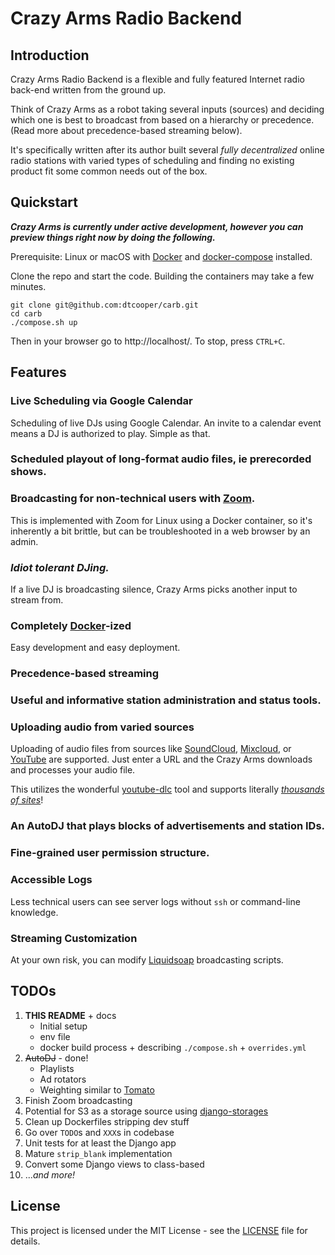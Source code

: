 # Crazy Arms Radio Backend

## Introduction

Crazy Arms Radio Backend is a flexible and fully featured Internet radio back-end
written from the ground up.

Think of Crazy Arms as a robot taking several inputs (sources) and deciding which
one is best to broadcast from based on a hierarchy or precedence. (Read more about
precedence-based streaming below).

It's specifically written after its author
built several _fully decentralized_ online radio stations with varied types of
scheduling and finding no existing product fit some common needs out of the box.

## Quickstart

***Crazy Arms is currently under active development, however you can preview
things right now by doing the following.***

Prerequisite: Linux or macOS with [Docker](https://www.docker.com/) and
[docker-compose](https://docs.docker.com/compose/) installed.


Clone the repo and start the code. Building the containers may take a few
minutes.

```
git clone git@github.com:dtcooper/carb.git
cd carb
./compose.sh up
```

Then in your browser go to http://localhost/. To stop, press `CTRL+C`.


## Features

### Live Scheduling via Google Calendar

Scheduling of live DJs using Google Calendar. An invite to a calendar event means
a DJ is authorized to play. Simple as that.

### Scheduled playout of long-format audio files, ie prerecorded shows.

### Broadcasting for non-technical users with [Zoom](https://zoom.us/).

This is implemented with Zoom for Linux using a Docker container, so it's
inherently a bit brittle, but can be troubleshooted in a web browser by an admin.

### _Idiot tolerant DJing._

If a live DJ is broadcasting silence, Crazy Arms picks another input to stream
from.

### Completely [Docker](https://www.docker.com/)-ized

Easy development and easy deployment.

### Precedence-based streaming

### Useful and informative station administration and status tools.

### Uploading audio from varied sources

Uploading of audio files from sources like [SoundCloud](https://soundcloud.com/),
[Mixcloud](https://www.mixcloud.com/), or [YouTube](https://www.youtube.com/) are
supported. Just enter a URL and the Crazy Arms downloads and processes your audio file.

This utilizes the wonderful [youtube-dlc](https://github.com/blackjack4494/yt-dlc)
tool and supports literally
[_thousands of sites_](https://github.com/blackjack4494/yt-dlc/blob/master/docs/supportedsites.md)!

### An AutoDJ that plays blocks of advertisements and station IDs.

### Fine-grained user permission structure.

### Accessible Logs

Less technical users can see server logs without `ssh` or command-line knowledge.

### Streaming Customization
At your own risk, you can modify [Liquidsoap](https://www.liquidsoap.info/)
broadcasting scripts.


## TODOs

1. **THIS README** + docs
    - Initial setup
    - env file
    - docker build process + describing `./compose.sh` + `overrides.yml`
2. ~~AutoDJ~~ - done!
    - Playlists
    - Ad rotators
    - Weighting similar to [Tomato](https://github.com/dtcooper/tomato)
3. Finish Zoom broadcasting
4. Potential for S3 as a storage source using
   [django-storages](https://django-storages.readthedocs.io/)
5. Clean up Dockerfiles stripping dev stuff
6. Go over `TODO`s and `XXX`s in codebase
7. Unit tests for at least the Django app
8. Mature `strip_blank` implementation
9. Convert some Django views to class-based
10. ..._and more!_

## License

This project is licensed under the MIT License - see the [LICENSE](LICENSE) file
for details.

